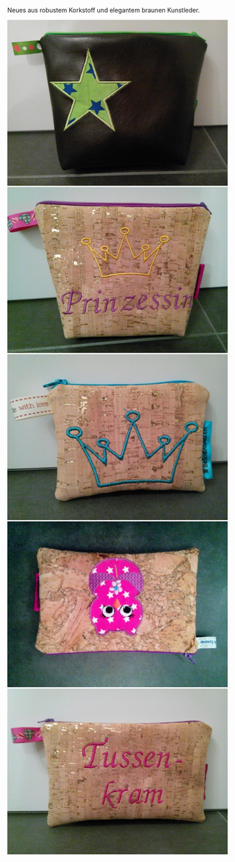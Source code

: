 

Neues aus robustem Korkstoff und elegantem braunen Kunstleder.

<img src="/images/kork4.jpg" />
<img src="/images/kork2.jpg" />
<img src="/images/kork3.jpg" />
<img src="/images/kork1.jpg" />
<img src="/images/kork5.jpg" />


